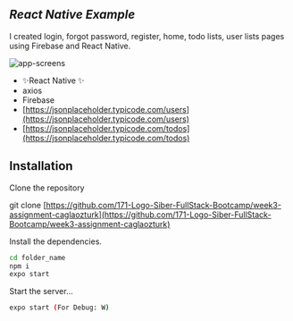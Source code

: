 ## _React Native Example_
I created login, forgot password, register, home, todo lists, user lists pages using Firebase and React Native.


![app-screens](https://user-images.githubusercontent.com/26042284/154816038-ddaa9509-a5ee-413b-a4f5-4b057b576c44.png)




- ✨React Native ✨
- axios
- Firebase
- [https://jsonplaceholder.typicode.com/users](https://jsonplaceholder.typicode.com/users)
- [https://jsonplaceholder.typicode.com/todos](https://jsonplaceholder.typicode.com/todos)


## Installation
Clone the repository

git clone [https://github.com/171-Logo-Siber-FullStack-Bootcamp/week3-assignment-caglaozturk](https://github.com/171-Logo-Siber-FullStack-Bootcamp/week3-assignment-caglaozturk)

Install the dependencies.

```sh
cd folder_name
npm i
expo start
```

Start the server...

```sh
expo start (For Debug: W)
```
